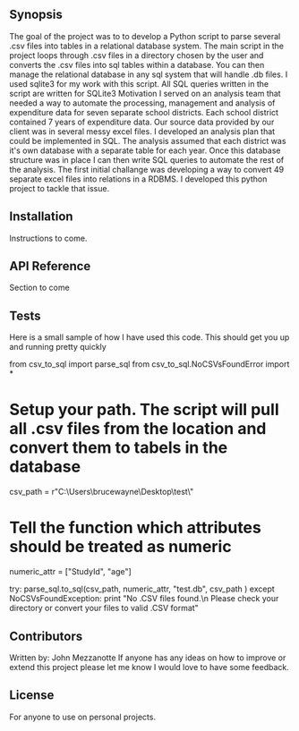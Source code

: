 Synopsis
-------------------------------------------------------------------------------------------------------------------------------------
The goal of the project was to to develop a Python script to parse several .csv files into tables in a relational database system. The main script in the project loops through .csv files in a directory chosen by the user  and  converts the .csv files  into sql tables within a database. You can then manage the relational database in any sql system that will handle .db files. I  used sqlite3 for my work with this script. All SQL queries written in the script are written for SQLite3
Motivation
I served on an analysis team that needed a way to automate the processing, management and analysis of expenditure data for seven separate school districts. Each school district contained 7 years of expenditure data. Our source data provided by our client was in several messy excel files. I developed an analysis plan that could be implemented in SQL. The analysis assumed that each district was it's own database with a separate table for each year. Once this database structure was in place I can then write SQL queries to automate the rest of the analysis. The first initial challange was developing a way to convert 49 separate excel files into relations in a RDBMS. I developed this python project to tackle that issue. 

Installation
--------------------------------------------------------------------------------------------------------------------------------------
Instructions to come.

API Reference
--------------------------------------------------------------------------------------------------------------------------------------
Section to come

Tests
--------------------------------------------------------------------------------------------------------------------------------------
Here is a small sample of how I have used this code. This should get you up and running pretty quickly 

from csv_to_sql import parse_sql
from csv_to_sql.NoCSVsFoundError import *

# Setup your path. The script will pull all .csv files from the location and convert them to tabels in the database
csv_path = r"C:\Users\brucewayne\Desktop\test\\"
# Tell the function which attributes should be treated as numeric
numeric_attr = ["StudyId", "age"]

try:
    parse_sql.to_sql(csv_path, numeric_attr, "test.db", csv_path )
except NoCSVsFoundException:
    print "No .CSV files found.\n Please check your directory or convert your files to valid .CSV format"

Contributors
--------------------------------------------------------------------------------------------------------------------------------------
Written by: John Mezzanotte
If anyone has any ideas on how to improve or extend this project please let me know I would love to have some feedback. 

License
--------------------------------------------------------------------------------------------------------------------------------------
For anyone to use on personal projects. 
